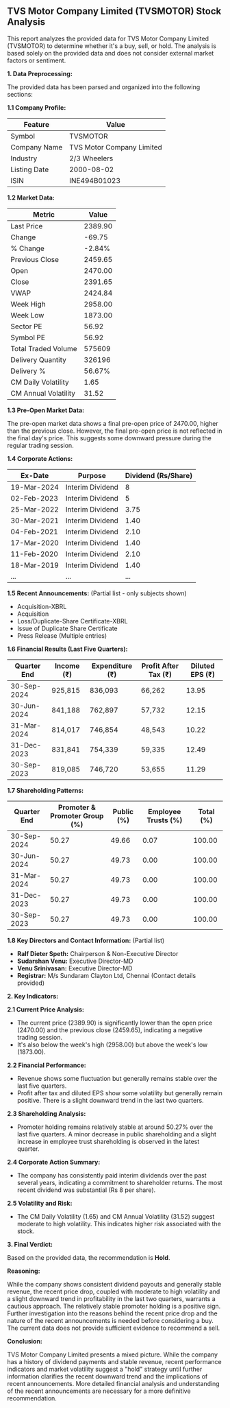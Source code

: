 ## TVS Motor Company Limited (TVSMOTOR) Stock Analysis

This report analyzes the provided data for TVS Motor Company Limited (TVSMOTOR) to determine whether it's a buy, sell, or hold.  The analysis is based solely on the provided data and does not consider external market factors or sentiment.

**1. Data Preprocessing:**

The provided data has been parsed and organized into the following sections:

**1.1 Company Profile:**

| Feature          | Value                     |
|-----------------|--------------------------|
| Symbol           | TVSMOTOR                  |
| Company Name     | TVS Motor Company Limited |
| Industry         | 2/3 Wheelers             |
| Listing Date     | 2000-08-02                |
| ISIN             | INE494B01023              |


**1.2 Market Data:**

| Metric                | Value     |
|-----------------------|------------|
| Last Price            | 2389.90    |
| Change                | -69.75     |
| % Change              | -2.84%     |
| Previous Close        | 2459.65    |
| Open                  | 2470.00    |
| Close                 | 2391.65    |
| VWAP                  | 2424.84    |
| Week High             | 2958.00    |
| Week Low              | 1873.00    |
| Sector PE             | 56.92     |
| Symbol PE             | 56.92     |
| Total Traded Volume   | 575609    |
| Delivery Quantity     | 326196    |
| Delivery %            | 56.67%    |
| CM Daily Volatility   | 1.65      |
| CM Annual Volatility  | 31.52     |


**1.3 Pre-Open Market Data:**

The pre-open market data shows a final pre-open price of 2470.00, higher than the previous close.  However, the final pre-open price is not reflected in the final day's price.  This suggests some downward pressure during the regular trading session.

**1.4 Corporate Actions:**

| Ex-Date      | Purpose                               | Dividend (Rs/Share) |
|--------------|---------------------------------------|----------------------|
| 19-Mar-2024  | Interim Dividend                     | 8                     |
| 02-Feb-2023  | Interim Dividend                     | 5                     |
| 25-Mar-2022  | Interim Dividend                     | 3.75                  |
| 30-Mar-2021  | Interim Dividend                     | 1.40                  |
| 04-Feb-2021  | Interim Dividend                     | 2.10                  |
| 17-Mar-2020  | Interim Dividend                     | 1.40                  |
| 11-Feb-2020  | Interim Dividend                     | 2.10                  |
| 18-Mar-2019  | Interim Dividend                     | 1.40                  |
| ...           | ...                                  | ...                   |


**1.5 Recent Announcements:** (Partial list - only subjects shown)

* Acquisition-XBRL
* Acquisition
* Loss/Duplicate-Share Certificate-XBRL
* Issue of Duplicate Share Certificate
* Press Release (Multiple entries)


**1.6 Financial Results (Last Five Quarters):**

| Quarter End    | Income (₹)  | Expenditure (₹) | Profit After Tax (₹) | Diluted EPS (₹) |
|----------------|-------------|-----------------|----------------------|-----------------|
| 30-Sep-2024    | 925,815     | 836,093          | 66,262               | 13.95            |
| 30-Jun-2024    | 841,188     | 762,897          | 57,732               | 12.15            |
| 31-Mar-2024    | 814,017     | 746,854          | 48,543               | 10.22            |
| 31-Dec-2023    | 831,841     | 754,339          | 59,335               | 12.49            |
| 30-Sep-2023    | 819,085     | 746,720          | 53,655               | 11.29            |


**1.7 Shareholding Patterns:**

| Quarter End    | Promoter & Promoter Group (%) | Public (%) | Employee Trusts (%) | Total (%) |
|----------------|-----------------------------|------------|--------------------|-----------|
| 30-Sep-2024    | 50.27                         | 49.66      | 0.07                | 100.00    |
| 30-Jun-2024    | 50.27                         | 49.73      | 0.00                | 100.00    |
| 31-Mar-2024    | 50.27                         | 49.73      | 0.00                | 100.00    |
| 31-Dec-2023    | 50.27                         | 49.73      | 0.00                | 100.00    |
| 30-Sep-2023    | 50.27                         | 49.73      | 0.00                | 100.00    |


**1.8 Key Directors and Contact Information:** (Partial list)

* **Ralf Dieter Speth:** Chairperson & Non-Executive Director
* **Sudarshan Venu:** Executive Director-MD
* **Venu Srinivasan:** Executive Director-MD
* **Registrar:** M/s Sundaram Clayton Ltd, Chennai (Contact details provided)


**2. Key Indicators:**

**2.1 Current Price Analysis:**

* The current price (2389.90) is significantly lower than the open price (2470.00) and the previous close (2459.65), indicating a negative trading session.
* It's also below the week's high (2958.00) but above the week's low (1873.00).

**2.2 Financial Performance:**

* Revenue shows some fluctuation but generally remains stable over the last five quarters.
* Profit after tax and diluted EPS show some volatility but generally remain positive.  There is a slight downward trend in the last two quarters.

**2.3 Shareholding Analysis:**

* Promoter holding remains relatively stable at around 50.27% over the last five quarters.  A minor decrease in public shareholding and a slight increase in employee trust shareholding is observed in the latest quarter.

**2.4 Corporate Action Summary:**

* The company has consistently paid interim dividends over the past several years, indicating a commitment to shareholder returns.  The most recent dividend was substantial (Rs 8 per share).

**2.5 Volatility and Risk:**

* The CM Daily Volatility (1.65) and CM Annual Volatility (31.52) suggest moderate to high volatility.  This indicates higher risk associated with the stock.

**3. Final Verdict:**

Based on the provided data, the recommendation is **Hold**.

**Reasoning:**

While the company shows consistent dividend payouts and generally stable revenue, the recent price drop, coupled with moderate to high volatility and a slight downward trend in profitability in the last two quarters, warrants a cautious approach.  The relatively stable promoter holding is a positive sign.  Further investigation into the reasons behind the recent price drop and the nature of the recent announcements is needed before considering a buy.  The current data does not provide sufficient evidence to recommend a sell.

**Conclusion:**

TVS Motor Company Limited presents a mixed picture.  While the company has a history of dividend payments and stable revenue, recent performance indicators and market volatility suggest a "hold" strategy until further information clarifies the recent downward trend and the implications of recent announcements.  More detailed financial analysis and understanding of the recent announcements are necessary for a more definitive recommendation.

